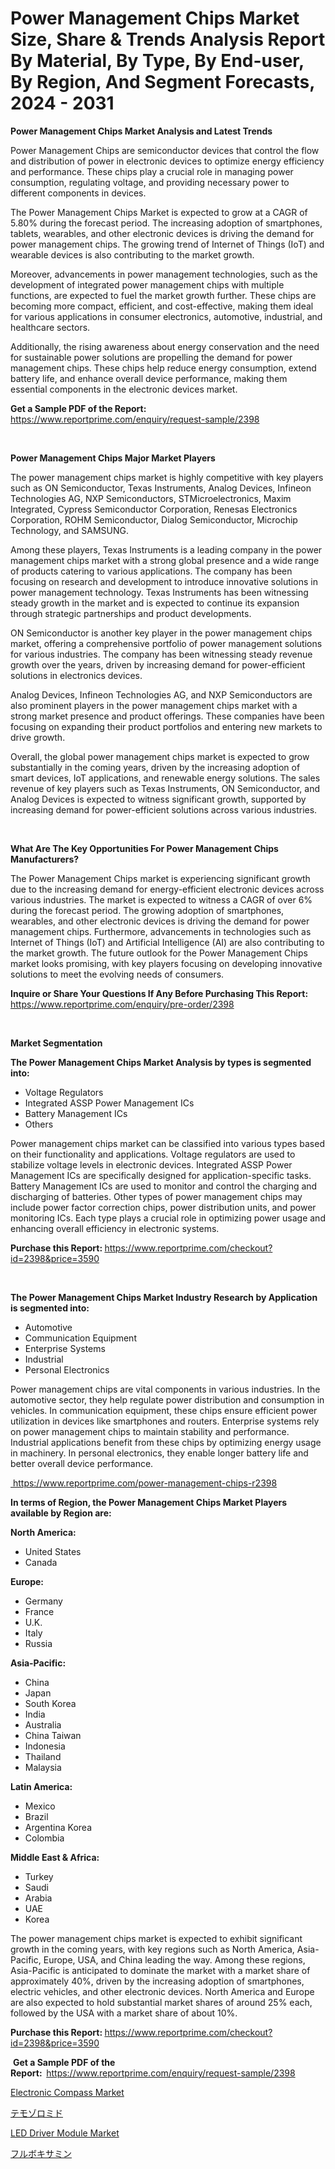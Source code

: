 <p><h1>Power Management Chips Market Size, Share & Trends Analysis Report By Material, By Type, By End-user, By Region, And Segment Forecasts, 2024 - 2031</h1></p><p><strong>Power Management Chips Market Analysis and Latest Trends</strong></p>
<p><p>Power Management Chips are semiconductor devices that control the flow and distribution of power in electronic devices to optimize energy efficiency and performance. These chips play a crucial role in managing power consumption, regulating voltage, and providing necessary power to different components in devices.</p><p>The Power Management Chips Market is expected to grow at a CAGR of 5.80% during the forecast period. The increasing adoption of smartphones, tablets, wearables, and other electronic devices is driving the demand for power management chips. The growing trend of Internet of Things (IoT) and wearable devices is also contributing to the market growth.</p><p>Moreover, advancements in power management technologies, such as the development of integrated power management chips with multiple functions, are expected to fuel the market growth further. These chips are becoming more compact, efficient, and cost-effective, making them ideal for various applications in consumer electronics, automotive, industrial, and healthcare sectors.</p><p>Additionally, the rising awareness about energy conservation and the need for sustainable power solutions are propelling the demand for power management chips. These chips help reduce energy consumption, extend battery life, and enhance overall device performance, making them essential components in the electronic devices market.</p></p>
<p><strong>Get a Sample PDF of the Report:&nbsp;</strong> <a href="https://www.reportprime.com/enquiry/request-sample/2398">https://www.reportprime.com/enquiry/request-sample/2398</a></p>
<p>&nbsp;</p>
<p><strong>Power Management Chips Major Market Players</strong></p>
<p><p>The power management chips market is highly competitive with key players such as ON Semiconductor, Texas Instruments, Analog Devices, Infineon Technologies AG, NXP Semiconductors, STMicroelectronics, Maxim Integrated, Cypress Semiconductor Corporation, Renesas Electronics Corporation, ROHM Semiconductor, Dialog Semiconductor, Microchip Technology, and SAMSUNG. </p><p>Among these players, Texas Instruments is a leading company in the power management chips market with a strong global presence and a wide range of products catering to various applications. The company has been focusing on research and development to introduce innovative solutions in power management technology. Texas Instruments has been witnessing steady growth in the market and is expected to continue its expansion through strategic partnerships and product developments.</p><p>ON Semiconductor is another key player in the power management chips market, offering a comprehensive portfolio of power management solutions for various industries. The company has been witnessing steady revenue growth over the years, driven by increasing demand for power-efficient solutions in electronics devices.</p><p>Analog Devices, Infineon Technologies AG, and NXP Semiconductors are also prominent players in the power management chips market with a strong market presence and product offerings. These companies have been focusing on expanding their product portfolios and entering new markets to drive growth.</p><p>Overall, the global power management chips market is expected to grow substantially in the coming years, driven by the increasing adoption of smart devices, IoT applications, and renewable energy solutions. The sales revenue of key players such as Texas Instruments, ON Semiconductor, and Analog Devices is expected to witness significant growth, supported by increasing demand for power-efficient solutions across various industries.</p></p>
<p>&nbsp;</p>
<p><strong>What Are The Key Opportunities For Power Management Chips Manufacturers?</strong></p>
<p><p>The Power Management Chips market is experiencing significant growth due to the increasing demand for energy-efficient electronic devices across various industries. The market is expected to witness a CAGR of over 6% during the forecast period. The growing adoption of smartphones, wearables, and other electronic devices is driving the demand for power management chips. Furthermore, advancements in technologies such as Internet of Things (IoT) and Artificial Intelligence (AI) are also contributing to the market growth. The future outlook for the Power Management Chips market looks promising, with key players focusing on developing innovative solutions to meet the evolving needs of consumers.</p></p>
<p><strong>Inquire or Share Your Questions If Any Before Purchasing This Report:</strong> <a href="https://www.reportprime.com/enquiry/pre-order/2398">https://www.reportprime.com/enquiry/pre-order/2398</a></p>
<p>&nbsp;</p>
<p><strong>Market Segmentation</strong></p>
<p><strong>The Power Management Chips Market Analysis by types is segmented into:</strong></p>
<p><ul><li>Voltage Regulators</li><li>Integrated ASSP Power Management ICs</li><li>Battery Management ICs</li><li>Others</li></ul></p>
<p><p>Power management chips market can be classified into various types based on their functionality and applications. Voltage regulators are used to stabilize voltage levels in electronic devices. Integrated ASSP Power Management ICs are specifically designed for application-specific tasks. Battery Management ICs are used to monitor and control the charging and discharging of batteries. Other types of power management chips may include power factor correction chips, power distribution units, and power monitoring ICs. Each type plays a crucial role in optimizing power usage and enhancing overall efficiency in electronic systems.</p></p>
<p><strong>Purchase this Report:&nbsp;</strong><a href="https://www.reportprime.com/checkout?id=2398&price=3590">https://www.reportprime.com/checkout?id=2398&price=3590</a></p>
<p>&nbsp;</p>
<p><strong>The Power Management Chips Market Industry Research by Application is segmented into:</strong></p>
<p><ul><li>Automotive</li><li>Communication Equipment</li><li>Enterprise Systems</li><li>Industrial</li><li>Personal Electronics</li></ul></p>
<p><p>Power management chips are vital components in various industries. In the automotive sector, they help regulate power distribution and consumption in vehicles. In communication equipment, these chips ensure efficient power utilization in devices like smartphones and routers. Enterprise systems rely on power management chips to maintain stability and performance. Industrial applications benefit from these chips by optimizing energy usage in machinery. In personal electronics, they enable longer battery life and better overall device performance.</p></p>
<p><a href="https://www.reportprime.com/power-management-chips-r2398">&nbsp;https://www.reportprime.com/power-management-chips-r2398</a></p>
<p><strong>In terms of Region, the Power Management Chips Market Players available by Region are:</strong></p>
<p>
    <p> <strong> North America: </strong>
        <ul>
            <li>United States</li>
            <li>Canada</li>
        </ul>
        </p> 
    <p> <strong> Europe: </strong>
        <ul>
            <li>Germany</li>
            <li>France</li>
            <li>U.K.</li>
            <li>Italy</li>
            <li>Russia</li>
        </ul>
        </p> 
    <p> <strong> Asia-Pacific: </strong>
        <ul>
            <li>China</li>
            <li>Japan</li>
            <li>South Korea</li>
            <li>India</li>
            <li>Australia</li>
            <li>China Taiwan</li>
            <li>Indonesia</li>
            <li>Thailand</li>
            <li>Malaysia</li>
        </ul>
        </p> 
    <p> <strong> Latin America: </strong>
        <ul>
            <li>Mexico</li>
            <li>Brazil</li>
            <li>Argentina Korea</li>
            <li>Colombia</li>
        </ul>
        </p> 
    <p> <strong> Middle East & Africa: </strong>
        <ul>
            <li>Turkey</li>
            <li>Saudi</li>
            <li>Arabia</li>
            <li>UAE</li>
            <li>Korea</li>
        </ul>
    </p>
    </p>
<p><p>The power management chips market is expected to exhibit significant growth in the coming years, with key regions such as North America, Asia-Pacific, Europe, USA, and China leading the way. Among these regions, Asia-Pacific is anticipated to dominate the market with a market share of approximately 40%, driven by the increasing adoption of smartphones, electric vehicles, and other electronic devices. North America and Europe are also expected to hold substantial market shares of around 25% each, followed by the USA with a market share of about 10%.</p></p>
<p><strong>Purchase this Report: </strong><a href="https://www.reportprime.com/checkout?id=2398&price=3590">https://www.reportprime.com/checkout?id=2398&price=3590</a></p>
<p>&nbsp;<strong>Get a Sample PDF of the Report:&nbsp;&nbsp;</strong><a href="https://www.reportprime.com/enquiry/request-sample/2398">https://www.reportprime.com/enquiry/request-sample/2398</a></p>
<p><strong></strong></p>
<p><p><a href="https://github.com/ruddyyedelwadw/Market-Research-Report-List-2/blob/main/electronic-compass-market.md">Electronic Compass Market</a></p><p><a href="https://github.com/leigh4852023/Market-Research-Report-List-1/blob/main/635928872251.md">テモゾロミド</a></p><p><a href="https://github.com/lorenzaSchmeler/Market-Research-Report-List-1/blob/main/led-driver-module-market.md">LED Driver Module Market</a></p><p><a href="https://github.com/alyle7648/Market-Research-Report-List-1/blob/main/259939072250.md">フルボキサミン</a></p></p>